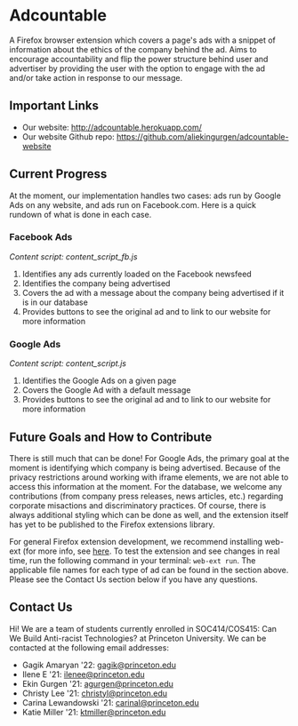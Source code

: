 # Adcountable
A Firefox browser extension which covers a page's ads with a snippet of information about the ethics of the company behind the ad. Aims to encourage accountability and flip the power structure behind user and advertiser by providing the user with the option to engage with the ad and/or take action in response to our message.

## Important Links
* Our website: http://adcountable.herokuapp.com/
* Our website Github repo: https://github.com/aliekingurgen/adcountable-website

## Current Progress
At the moment, our implementation handles two cases: ads run by Google Ads on any website, and ads run on Facebook.com. Here is a quick rundown of what is done in each case.

### Facebook Ads
*Content script: content_script_fb.js*
1. Identifies any ads currently loaded on the Facebook newsfeed
2. Identifies the company being advertised
3. Covers the ad with a message about the company being advertised if it is in our database
4. Provides buttons to see the original ad and to link to our website for more information

### Google Ads
*Content script: content_script.js*
1. Identifies the Google Ads on a given page
2. Covers the Google Ad with a default message
3. Provides buttons to see the original ad and to link to our website for more information

## Future Goals and How to Contribute
There is still much that can be done! For Google Ads, the primary goal at the moment is identifying which company is being advertised. Because of the privacy restrictions around working with iframe elements, we are not able to access this information at the moment. For the database, we welcome any contributions (from company press releases, news articles, etc.) regarding corporate misactions and discriminatory practices. Of course, there is always additional styling which can be done as well, and the extension itself has yet to be published to the Firefox extensions library.

For general Firefox extension development, we recommend installing web-ext (for more info, see [here](https://extensionworkshop.com/documentation/develop/getting-started-with-web-ext/). To test the extension and see changes in real time, run the following command in your terminal: ```web-ext run```. The applicable file names for each type of ad can be found in the section above. Please see the Contact Us section below if you have any questions.

## Contact Us
Hi! We are a team of students currently enrolled in SOC414/COS415: Can We Build Anti-racist Technologies? at Princeton University. We can be contacted at the following email addresses:
* Gagik Amaryan '22: gagik@princeton.edu
* Ilene E '21: ilenee@princeton.edu
* Ekin Gurgen '21: agurgen@princeton.edu
* Christy Lee '21: christyl@princeton.edu
* Carina Lewandowski '21: carinal@princeton.edu
* Katie Miller '21: ktmiller@princeton.edu
